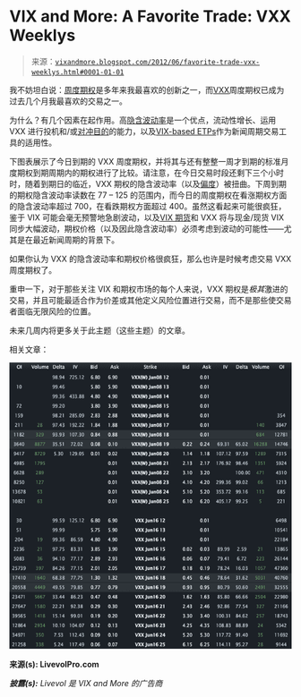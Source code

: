<!--yml

分类：未分类

日期：2024-05-18 16:28:41

-->

# VIX and More: A Favorite Trade: VXX Weeklys

> 来源：[`vixandmore.blogspot.com/2012/06/favorite-trade-vxx-weeklys.html#0001-01-01`](http://vixandmore.blogspot.com/2012/06/favorite-trade-vxx-weeklys.html#0001-01-01)

我不妨坦白说：[周度期权](http://vixandmore.blogspot.com/search/label/weeklys)是多年来我最喜欢的创新之一，而[VXX](http://vixandmore.blogspot.com/search/label/VXX)周度期权已成为过去几个月我最喜欢的交易之一。

为什么？有几个因素在起作用。高[隐含波动率](http://vixandmore.blogspot.com/search/label/implied%20volatility)是一个优点，流动性增长、运用 VXX 进行投机和/或[对冲目的](http://vixandmore.blogspot.com/search/label/hedging)的能力，以及[VIX-based ETPs](http://vixandmore.blogspot.com/search/label/VIX%20ETN)作为新闻周期交易工具的适用性。

下图表展示了今日到期的 VXX 周度期权，并将其与还有整整一周才到期的标准月度期权到期周期内的期权进行了比较。请注意，在今日交易时段还剩下三个小时时，随着到期日的临近，VXX 期权的隐含波动率（以及[偏度](http://vixandmore.blogspot.com/search/label/skew)）被扭曲。下周到期的期权隐含波动率读数在 77 – 125 的范围内，而今日的周度期权在看涨期权方面的隐含波动率超过 700，在看跌期权方面超过 400。虽然这看起来可能很疯狂，鉴于 VIX 可能会毫无预警地急剧波动，以及[VIX 期货](http://vixandmore.blogspot.com/search/label/VIX%20futures)和 VXX 将与现金/现货 VIX 同步大幅波动，期权价格（以及因此隐含波动率）必须考虑到波动的可能性——尤其是在最近新闻周期的背景下。

如果你认为 VXX 的隐含波动率和期权价格很疯狂，那么也许是时候考虑交易 VXX 周度期权了。

重申一下，对于那些关注 VIX 和期权市场的每个人来说，VXX 期权是*极其*激进的交易，并且可能最适合作为价差或其他定义风险位置进行交易，而不是那些使交易者面临无限风险的位置。

未来几周内将更多关于此主题（这些主题）的文章。

相关文章：

*![](img/352c0a26082f49aa7ca8c0f46feb87e7.png)*

**来源(s): LivevolPro.com**

***披露(s):*** *Livevol 是 VIX and More 的广告商*
